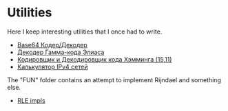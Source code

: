 # Utilities
Here I keep interesting utilities that I once had to write.

- [Base64 Кодер/Декодер](/Coders%20%26%20Decoders/base64)
- [Декодер Гамма-кода Элиаса](/Coders%20%26%20Decoders/EliasDecoder)
- [Кодировщик и Декодировщик кода Хэмминга (15,11)](/Coders%20%26%20Decoders/Hamming)
- [Калькулятор IPv4 сетей](/CalcIPv4)
  
The "FUN" folder contains an attempt to implement Rijndael and something else.

- [RLE impls](/FUN/RLE.cpp)
